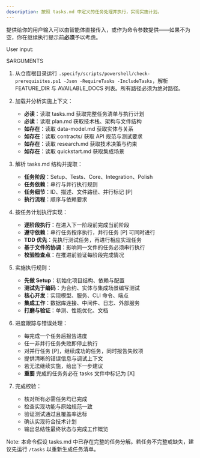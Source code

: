 ```yaml
---
description: 按照 tasks.md 中定义的任务处理并执行，实现实施计划。
---
```


提供给你的用户输入可以由智能体直接传入，或作为命令参数提供——如果不为空，你在继续执行提示前**必须**予以考虑。

User input:

$ARGUMENTS

1. 从仓库根目录运行 `.specify/scripts/powershell/check-prerequisites.ps1 -Json -RequireTasks -IncludeTasks`，解析 FEATURE_DIR 与 AVAILABLE_DOCS 列表。所有路径必须为绝对路径。

2. 加载并分析实施上下文：
   - **必读**：读取 tasks.md 获取完整任务清单与执行计划
   - **必读**：读取 plan.md 获取技术栈、架构与文件结构
   - **如存在**：读取 data-model.md 获取实体与关系
   - **如存在**：读取 contracts/ 获取 API 规范与测试要求
   - **如存在**：读取 research.md 获取技术决策与约束
   - **如存在**：读取 quickstart.md 获取集成场景

3. 解析 tasks.md 结构并提取：
   - **任务阶段**：Setup、Tests、Core、Integration、Polish
   - **任务依赖**：串行与并行执行规则
   - **任务细节**：ID、描述、文件路径、并行标记 [P]
   - **执行流程**：顺序与依赖要求

4. 按任务计划执行实现：
   - **逐阶段执行**：在进入下一阶段前完成当前阶段
   - **遵守依赖**：串行任务按序执行，并行任务 [P] 可同时进行  
   - **TDD 优先**：先执行测试任务，再进行相应实现任务
   - **基于文件的协调**：影响同一文件的任务必须串行执行
   - **校验检查点**：在推进前验证每阶段完成情况

5. 实施执行规则：
   - **先做 Setup**：初始化项目结构、依赖与配置
   - **测试先于编码**：为合约、实体与集成场景编写测试
   - **核心开发**：实现模型、服务、CLI 命令、端点
   - **集成工作**：数据库连接、中间件、日志、外部服务
   - **打磨与验证**：单测、性能优化、文档

6. 进度跟踪与错误处理：
   - 每完成一个任务后报告进度
   - 任一非并行任务失败即停止执行
   - 对并行任务 [P]，继续成功的任务，同时报告失败项
   - 提供清晰的错误信息与调试上下文
   - 若无法继续实施，给出下一步建议
   - **重要** 完成的任务务必在 tasks 文件中标记为 [X]

7. 完成校验：
   - 核对所有必需任务均已完成
   - 检查实现功能与原始规范一致
   - 验证测试通过且覆盖率达标
   - 确认实现符合技术计划
   - 输出总结性最终状态与完成工作概览

Note: 本命令假设 tasks.md 中已存在完整的任务分解。若任务不完整或缺失，建议先运行 `/tasks` 以重新生成任务清单。

